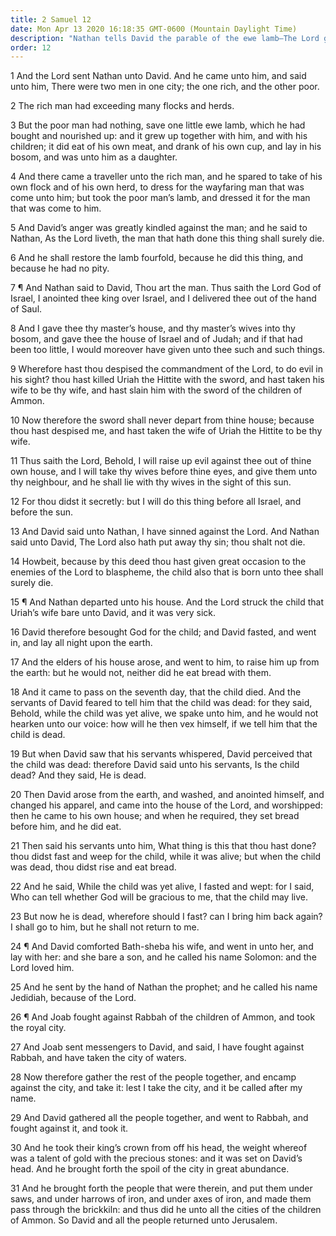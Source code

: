 ```yaml
---
title: 2 Samuel 12
date: Mon Apr 13 2020 16:18:35 GMT-0600 (Mountain Daylight Time)
description: "Nathan tells David the parable of the ewe lamb—The Lord gave many wives to David, who is now cursed for taking Bathsheba—David fasts and prays for his son, but the Lord takes him—Solomon is born—David conquers the royal city of the Ammonites."
order: 12
---
```


1 And the Lord sent Nathan unto David. And he came unto him, and said unto him, There were two men in one city; the one rich, and the other poor.

2 The rich man had exceeding many flocks and herds.

3 But the poor man had nothing, save one little ewe lamb, which he had bought and nourished up: and it grew up together with him, and with his children; it did eat of his own meat, and drank of his own cup, and lay in his bosom, and was unto him as a daughter.

4 And there came a traveller unto the rich man, and he spared to take of his own flock and of his own herd, to dress for the wayfaring man that was come unto him; but took the poor man’s lamb, and dressed it for the man that was come to him.

5 And David’s anger was greatly kindled against the man; and he said to Nathan, As the Lord liveth, the man that hath done this thing shall surely die.

6 And he shall restore the lamb fourfold, because he did this thing, and because he had no pity.

7 ¶ And Nathan said to David, Thou art the man. Thus saith the Lord God of Israel, I anointed thee king over Israel, and I delivered thee out of the hand of Saul.

8 And I gave thee thy master’s house, and thy master’s wives into thy bosom, and gave thee the house of Israel and of Judah; and if that had been too little, I would moreover have given unto thee such and such things.

9 Wherefore hast thou despised the commandment of the Lord, to do evil in his sight? thou hast killed Uriah the Hittite with the sword, and hast taken his wife to be thy wife, and hast slain him with the sword of the children of Ammon.

10 Now therefore the sword shall never depart from thine house; because thou hast despised me, and hast taken the wife of Uriah the Hittite to be thy wife.

11 Thus saith the Lord, Behold, I will raise up evil against thee out of thine own house, and I will take thy wives before thine eyes, and give them unto thy neighbour, and he shall lie with thy wives in the sight of this sun.

12 For thou didst it secretly: but I will do this thing before all Israel, and before the sun.

13 And David said unto Nathan, I have sinned against the Lord. And Nathan said unto David, The Lord also hath put away thy sin; thou shalt not die.

14 Howbeit, because by this deed thou hast given great occasion to the enemies of the Lord to blaspheme, the child also that is born unto thee shall surely die.

15 ¶ And Nathan departed unto his house. And the Lord struck the child that Uriah’s wife bare unto David, and it was very sick.

16 David therefore besought God for the child; and David fasted, and went in, and lay all night upon the earth.

17 And the elders of his house arose, and went to him, to raise him up from the earth: but he would not, neither did he eat bread with them.

18 And it came to pass on the seventh day, that the child died. And the servants of David feared to tell him that the child was dead: for they said, Behold, while the child was yet alive, we spake unto him, and he would not hearken unto our voice: how will he then vex himself, if we tell him that the child is dead.

19 But when David saw that his servants whispered, David perceived that the child was dead: therefore David said unto his servants, Is the child dead? And they said, He is dead.

20 Then David arose from the earth, and washed, and anointed himself, and changed his apparel, and came into the house of the Lord, and worshipped: then he came to his own house; and when he required, they set bread before him, and he did eat.

21 Then said his servants unto him, What thing is this that thou hast done? thou didst fast and weep for the child, while it was alive; but when the child was dead, thou didst rise and eat bread.

22 And he said, While the child was yet alive, I fasted and wept: for I said, Who can tell whether God will be gracious to me, that the child may live.

23 But now he is dead, wherefore should I fast? can I bring him back again? I shall go to him, but he shall not return to me.

24 ¶ And David comforted Bath-sheba his wife, and went in unto her, and lay with her: and she bare a son, and he called his name Solomon: and the Lord loved him.

25 And he sent by the hand of Nathan the prophet; and he called his name Jedidiah, because of the Lord.

26 ¶ And Joab fought against Rabbah of the children of Ammon, and took the royal city.

27 And Joab sent messengers to David, and said, I have fought against Rabbah, and have taken the city of waters.

28 Now therefore gather the rest of the people together, and encamp against the city, and take it: lest I take the city, and it be called after my name.

29 And David gathered all the people together, and went to Rabbah, and fought against it, and took it.

30 And he took their king’s crown from off his head, the weight whereof was a talent of gold with the precious stones: and it was set on David’s head. And he brought forth the spoil of the city in great abundance.

31 And he brought forth the people that were therein, and put them under saws, and under harrows of iron, and under axes of iron, and made them pass through the brickkiln: and thus did he unto all the cities of the children of Ammon. So David and all the people returned unto Jerusalem.
